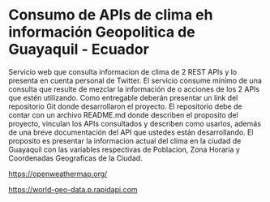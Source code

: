 # Consumo de APIs de clima eh información Geopolitica de Guayaquil - Ecuador
Servicio web que consulta informacion de clima de 2 REST APIs y lo presenta en cuenta personal de Twitter. El servicio consume mínimo de una consulta que resulte de mezclar la información de o acciones de los 2 APIs que estén utilizando.  Como entregable deberán presentar un link del repositorio Git donde desarrollaron el proyecto. El repositorio debe de contar con un archivo README.md donde describen el proposito del proyecto, vinculan los APIs consultados y describen como usarlos, además de una breve documentación del API que ustedes están desarrollando. El proposito es presentar la informacion actual del clima en la ciudad de Guayaquil con las variables respectivas de Poblacion, Zona Horaria y Coordenadas Geograficas de la Ciudad.

https://openweathermap.org/

https://world-geo-data.p.rapidapi.com
